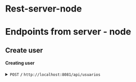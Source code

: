 # Rest-server-node

# Endpoints from server - node

## Create user

#### Creating user

<details>
 <summary><code>POST</code> <code><b>/</b></code> <code>http://localhost:8081/api/usuarios</code></summary>

##### Parameters

>{
    "nombre":"Pepe Almirón",
    "edad": 24,
    "correo": "Leandroealmiron@hotmail.com",
    "password":"222222",
    "rol":"ADMIN_ROLE"
>}
